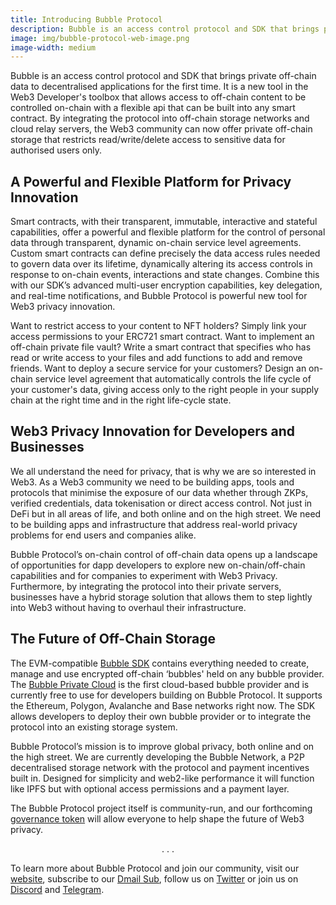```yaml
---
title: Introducing Bubble Protocol
description: Bubble is an access control protocol and SDK that brings private off-chain data to decentralised applications for the first time. It is a new tool in the Web3 Developer's toolbox that allows access to off-chain content to be controlled on-chain with a flexible api that can be built into any smart contract. 
image: img/bubble-protocol-web-image.png
image-width: medium
---
```


Bubble is an access control protocol and SDK that brings private off-chain data to decentralised applications for the first time. It is a new tool in the Web3 Developer's toolbox that allows access to off-chain content to be controlled on-chain with a flexible api that can be built into any smart contract. By integrating the protocol into off-chain storage networks and cloud relay servers, the Web3 community can now offer private off-chain storage that restricts read/write/delete access to sensitive data for authorised users only. 

## A Powerful and Flexible Platform for Privacy Innovation

Smart contracts, with their transparent, immutable, interactive and stateful capabilities, offer a powerful and flexible platform for the control of personal data through transparent, dynamic on-chain service level agreements.  Custom smart contracts can define precisely the data access rules needed to govern data over its lifetime, dynamically altering its access controls in response to on-chain events, interactions and state changes. Combine this with our SDK’s advanced multi-user encryption capabilities, key delegation, and real-time notifications, and Bubble Protocol is powerful new tool for Web3 privacy innovation.

Want to restrict access to your content to NFT holders? Simply link your access permissions to your ERC721 smart contract. Want to implement an off-chain private file vault? Write a smart contract that specifies who has read or write access to your files and add functions to add and remove friends. Want to deploy a secure service for your customers? Design an on-chain service level agreement that automatically controls the life cycle of your customer's data, giving access only to the right people in your supply chain at the right time and in the right life-cycle state.

## Web3 Privacy Innovation for Developers and Businesses

We all understand the need for privacy, that is why we are so interested in Web3. As a Web3 community we need to be building apps, tools and protocols that minimise the exposure of our data whether through ZKPs, verified credentials, data tokenisation or direct access control. Not just in DeFi but in all areas of life, and both online and on the high street. We need to be building apps and infrastructure that address real-world privacy problems for end users and companies alike. 

Bubble Protocol’s on-chain control of off-chain data opens up a landscape of opportunities for dapp developers to explore new on-chain/off-chain capabilities and for companies to experiment with Web3 Privacy.  Furthermore, by integrating the protocol into their private servers, businesses have a hybrid storage solution that allows them to step lightly into Web3 without having to overhaul their infrastructure.

## The Future of Off-Chain Storage

The EVM-compatible [Bubble SDK](https://github.com/Bubble-Protocol/bubble-sdk) contains everything needed to create, manage and use encrypted off-chain ‘bubbles' held on any bubble provider. The [Bubble Private Cloud](https://vault.bubbleprotocol.com) is the first cloud-based bubble provider and is currently free to use for developers building on Bubble Protocol. It supports the Ethereum, Polygon, Avalanche and Base networks right now. The SDK allows developers to deploy their own bubble provider or to integrate the protocol into an existing storage system.

Bubble Protocol’s mission is to improve global privacy, both online and on the high street. We are currently developing the Bubble Network, a P2P decentralised storage network with the protocol and payment incentives built in. Designed for simplicity and web2-like performance it will function like IPFS but with optional access permissions and a payment layer.

The Bubble Protocol project itself is community-run, and our forthcoming [governance token](https://bubbleprotocol.com/docs/tokenomics.pdf) will allow everyone to help shape the future of Web3 privacy.


<p align="center">. . .</p>

To learn more about Bubble Protocol and join our community, visit our [website](https://bubbleprotocol.com/), subscribe to our [Dmail Sub](https://dmail.ai/sub/bubbleprotocol), follow us on [Twitter](https://x.com/BubbleProtocol) or join us on [Discord](https://discord.gg/sSnvK5C) and [Telegram](https://t.me/+YSlmjDit4Cw0MDY0).
